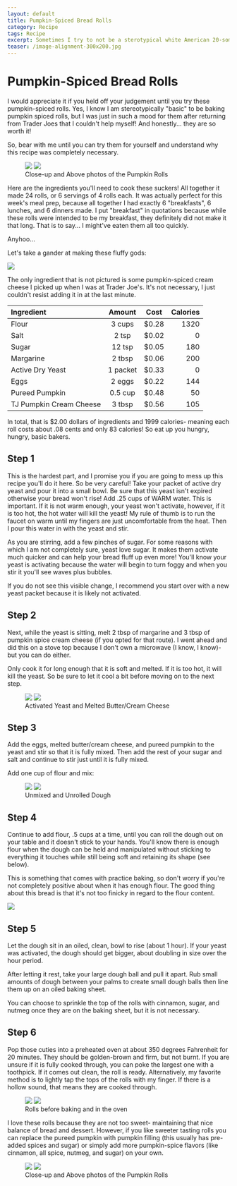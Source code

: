 ```yaml
---
layout: default
title: Pumpkin-Spiced Bread Rolls
category: Recipe
tags: Recipe
excerpt: Sometimes I try to not be a sterotypical white American 20-something female. Other times I just embrace it.
teaser: /image-alignment-300x200.jpg
---
```


# Pumpkin-Spiced Bread Rolls

I would appreciate it if you held off your judgement until you try these pumpkin-spiced rolls. Yes, I know I am stereotypically "basic" to be baking pumpkin spiced rolls, but I was just in such a mood for them after returning from Trader Joes that I couldn't help myself! And honestly... they are so worth it!

So, bear with me until you can try them for yourself and understand why this recipe was completely necessary. 

<figure class="half">
  <img src="{{ site.url }}/images/Meal Prep/Week 4/Pumpkin Rolls/Close-Up of Pumpkin Rolls RESIZED.jpg">
  <img src="{{ site.url }}/images/Meal Prep/Week 4/Pumpkin Rolls/Pumpkin Rolls (above) RESIZED.jpg">
	<figcaption>Close-up and Above photos of the Pumpkin Rolls</figcaption>
</figure>

Here are the ingredients you'll need to cook these suckers! All together it made 24 rolls, or 6 servings of 4 rolls each. It was actually perfect for this week's meal prep, because all together I had exactly 6 "breakfasts", 6 lunches, and 6 dinners made. I put "breakfast" in quotations because while these rolls were intended to be my breakfast, they definitely did not make it that long. That is to say... I might've eaten them all too quickly. 

Anyhoo...

Let's take a gander at making these fluffy gods:

<img src="{{ site.url }}/images/Meal Prep/Week 4/Pumpkin Rolls/Pumpkin Roll Ingredients RESIZED.jpg">

The only ingredient that is not pictured is some pumpkin-spiced cream cheese I picked up when I was at Trader Joe's. It's not necessary, I just couldn't resist adding it in at the last minute. 

**Ingredient** | **Amount** | **Cost** |   **Calories**
|:------------- |:-------------:| :-----:|   -----:|
Flour	|3	cups	| $0.28 |	1320
Salt	|2	tsp	| $0.02 |	0
Sugar	|12	tsp	| $0.05 |	180
Margarine|	2	tbsp	| $0.06 |	200
Active Dry Yeast|	1	packet	| $0.33 |	0
Eggs |	2	eggs|	 $0.22 |	144
Pureed Pumpkin|	0.5	cup	| $0.48 |	50
TJ Pumpkin Cream Cheese	|3	tbsp|	 $0.56 |	105

In total, that is $2.00 dollars of ingredients and 1999 calories- meaning each roll costs about .08 cents and only 83 calories! So eat up you hungry, hungry, basic bakers. 

<h2> Step 1 </h2>

This is the hardest part, and I promise you if you are going to mess up this recipe you'll do it here. So be very careful! Take your packet of active dry yeast and pour it into a small bowl. Be sure that this yeast isn't expired otherwise your bread won't rise!
Add .25 cups of WARM water. This is important. If it is not warm enough, your yeast won't activate, however, if it is too hot, the hot water will kill the yeast! My rule of thumb is to run the faucet on warm until my fingers are just uncomfortable from the heat. Then I pour this water in with the yeast and stir. 

As you are stirring, add a few pinches of sugar. For some reasons with which I am not completely sure, yeast love sugar. It makes them activate much quicker and can help your bread fluff up even more! You'll know your yeast is activating because the water will begin to turn foggy and when you stir it you'll see waves plus bubbles. 

If you do not see this visible change, I recommend you start over with a new yeast packet because it is likely not activated. 

<h2> Step 2 </h2>

Next, while the yeast is sitting, melt 2 tbsp of margarine and 3 tbsp of pumpkin spice cream cheese (if you opted for that route). I went ahead and did this on a stove top because I don't own a microwave (I know, I know)- but you can do either. 

Only cook it for long enough that it is soft and melted. If it is too hot, it will kill the yeast. So be sure to let it cool a bit before moving on to the next step. 

<figure class="half">
  <img src="{{ site.url }}/images/Meal Prep/Week 4/Pumpkin Rolls/Yeast RESIZED.jpg">
  <img src="{{ site.url }}/images/Meal Prep/Week 4/Pumpkin Rolls/Melting Cream Cheese and Butter RESIZED.jpg">
	<figcaption>Activated Yeast and Melted Butter/Cream Cheese</figcaption>
</figure>

<h2> Step 3 </h2>

Add the eggs, melted butter/cream cheese, and pureed pumpkin to the yeast and stir so that it is fully mixed. Then add the rest of your sugar and salt and continue to stir just until it is fully mixed. 

Add one cup of flour and mix: 

<figure class="half">
  <img src="{{ site.url }}/images/Meal Prep/Week 4/Pumpkin Rolls/Unmixed Dough RESIZED.jpg">
  <img src="{{ site.url }}/images/Meal Prep/Week 4/Pumpkin Rolls/Unrolled Dough RESIZED.jpg">
	<figcaption>Unmixed and Unrolled Dough</figcaption>
</figure>

<h2> Step 4 </h2>

Continue to add flour, .5 cups at a time, until you can roll the dough out on your table and it doesn't stick to your hands. You'll know there is enough flour when the dough can be held and manipulated without sticking to everything it touches while still being soft and retaining its shape (see below). 

This is something that comes with practice baking, so don't worry if you're not completely positive about when it has enough flour. The good thing about this bread is that it's not too finicky in regard to the flour content. 

<img src="{{ site.url }}/images/Meal Prep/Week 4/Pumpkin Rolls/Dough Firmness RESIZED.jpg">

<h2> Step 5 </h2>

Let the dough sit in an oiled, clean, bowl to rise (about 1 hour). If your yeast was activated, the dough should get bigger, about doubling in size over the hour period. 

After letting it rest, take your large dough ball and pull it apart. Rub small amounts of dough between your palms to create small dough balls then line them up on an oiled baking sheet. 

You can choose to sprinkle the top of the rolls with cinnamon, sugar, and nutmeg once they are on the baking sheet, but it is not necessary. 

<h2> Step 6 </h2>

Pop those cuties into a preheated oven at about 350 degrees Fahrenheit for 20 minutes. They should be golden-brown and firm, but not burnt. If you are unsure if it is fully cooked through, you can poke the largest one with a toothpick. If it comes out clean, the roll is ready. Alternatively, my favorite method is to lightly tap the tops of the rolls with my finger. If there is a hollow sound, that means they are cooked through. 

<figure class="half">
  <img src="{{ site.url }}/images/Meal Prep/Week 4/Pumpkin Rolls/Webp.net-resizeimage (25).jpg">
  <img src="{{ site.url }}/images/Meal Prep/Week 4/Pumpkin Rolls/Pumpkin Rolls in Oven RESIZED.jpg">
	<figcaption>Rolls before baking and in the oven</figcaption>
</figure>

I love these rolls because they are not too sweet- maintaining that nice balance of bread and dessert. However, if you like sweeter tasting rolls you can replace the pureed pumpkin with pumpkin filling (this usually has pre-added spices and sugar) or simply add more pumpkin-spice flavors (like cinnamon, all spice, nutmeg, and sugar) on your own. 

<figure class="half">
  <img src="{{ site.url }}/images/Meal Prep/Week 4/Pumpkin Rolls/Close-Up of Pumpkin Rolls RESIZED.jpg">
  <img src="{{ site.url }}/images/Meal Prep/Week 4/Pumpkin Rolls/Pumpkin Rolls (above) RESIZED.jpg">
	<figcaption>Close-up and Above photos of the Pumpkin Rolls</figcaption>
</figure>
